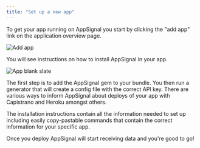 ```yaml
---
title: "Set up a new app"
---
```


To get your app running on AppSignal you start by clicking the "add app"
link on the application overview page.

![Add app](/images/screenshots/add_app.png)

You will see instructions on how to install
AppSignal in your app.

![App blank slate](/images/screenshots/app_blank_slate.png)

The first step is to add the AppSignal gem to your bundle. You then
run a generator that will create a config file with the correct API key.
There are various ways to inform AppSignal about deploys of your app
with Capistrano and Heroku amongst others.

The installation instructions contain all the information needed to set
up including easily copy-pastable commands that contain the correct
information for your specific app.

Once you deploy AppSignal will start receiving data and you're good to
go!

